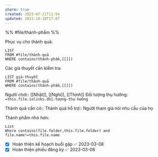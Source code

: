 ```yaml
---
share: true
created: 2023-07-21T11:54
updated: 2023-10-10T17:07
---
```

%%
#file/thành-phẩm
%%

Phục vụ cho thành quả:
```dataview
LIST
FROM #file/thành-quả 
WHERE contains(thành-phẩm,[[]])
```
Các giả thuyết cần kiểm tra:
```dataview
LIST giả-thuyết
FROM #file/thành-quả 
WHERE contains(thành-phẩm,[[]])
```
Người chơi:: [[Nhật]], [[Nghi]], [[Thịnh]]
Đối tượng thụ hưởng: `=this.file.inlinks.đối-tượng-thụ-hưởng`


Thành quả cần có:: 
Thành quả hỗ trợ:: Người tham gia nói nhu cầu của họ

Thành phẩm nhỏ hơn:
```dataview
List
Where contains(file.folder,this.file.folder) and file.name!=this.file.name
```

- [x] Hoàn thiện kế hoạch buổi gặp ✅ 2023-03-08
- [x] Hoàn thiện phiếu đăng ký ✅ 2023-03-08
